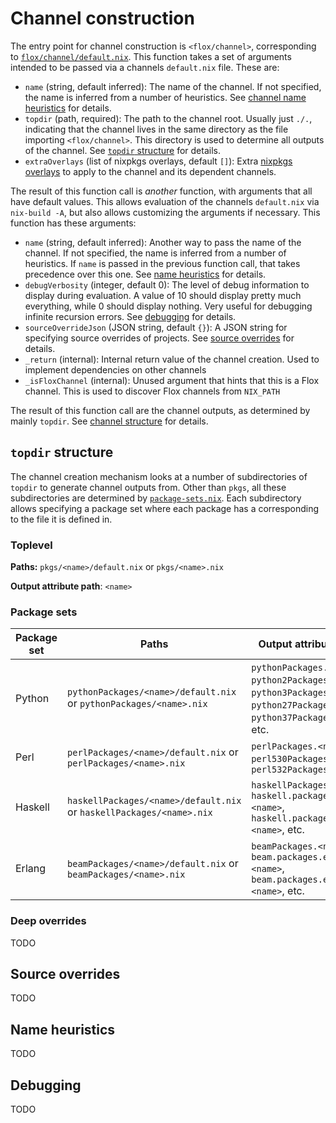 # Channel construction

The entry point for channel construction is `<flox/channel>`, corresponding to [`flox/channel/default.nix`](../channel/default.nix). This function takes a set of arguments intended to be passed via a channels `default.nix` file. These are:

- `name` (string, default inferred): The name of the channel. If not specified, the name is inferred from a number of heuristics. See [channel name heuristics](#nameheuristics) for details.
- `topdir` (path, required): The path to the channel root. Usually just `./.`, indicating that the channel lives in the same directory as the file importing `<flox/channel>`. This directory is used to determine all outputs of the channel. See [`topdir` structure](#topdirstructure) for details.
- `extraOverlays` (list of nixpkgs overlays, default `[]`): Extra [nixpkgs overlays](https://nixos.org/manual/nixpkgs/stable/#sec-overlays-definition) to apply to the channel and its dependent channels.

The result of this function call is _another_ function, with arguments that all have default values. This allows evaluation of the channels `default.nix` via `nix-build -A`, but also allows customizing the arguments if necessary. This function has these arguments:

- `name` (string, default inferred): Another way to pass the name of the channel. If not specified, the name is inferred from a number of heuristics. If `name` is passed in the previous function call, that takes precedence over this one. See [name heuristics](#nameheuristics) for details.
- `debugVerbosity` (integer, default 0): The level of debug information to display during evaluation. A value of 10 should display pretty much everything, while 0 should display nothing. Very useful for debugging infinite recursion errors. See [debugging](#debugging) for details.
- `sourceOverrideJson` (JSON string, default `{}`): A JSON string for specifying source overrides of projects. See [source overrides](#sourceoverrides) for details.
- `_return` (internal): Internal return value of the channel creation. Used to implement dependencies on other channels
- `_isFloxChannel` (internal): Unused argument that hints that this is a Flox channel. This is used to discover Flox channels from `NIX_PATH`

The result of this function call are the channel outputs, as determined by mainly `topdir`. See [channel structure](#channelstructure) for details.

## `topdir` structure

The channel creation mechanism looks at a number of subdirectories of `topdir` to generate channel outputs from. Other than `pkgs`, all these subdirectories are determined by [`package-sets.nix`](../channel/package-sets.nix). Each subdirectory allows specifying a package set where each package has a <name> corresponding to the file it is defined in.

### Toplevel

**Paths:** `pkgs/<name>/default.nix` or `pkgs/<name>.nix`

**Output attribute path**: `<name>`

### Package sets

| Package set | Paths | Output attribute paths |
| --- | --- | --- |
| Python | `pythonPackages/<name>/default.nix` or `pythonPackages/<name>.nix` | `pythonPackages.<name>`, `python2Packages.<name>`, `python3Packages.<name>`, `python27Packages.<name>`, `python37Packages.<name>`, etc. |
| Perl | `perlPackages/<name>/default.nix` or `perlPackages/<name>.nix` | `perlPackages.<name>`, `perl530Packages.<name>`, `perl532Packages.<name>` |
| Haskell | `haskellPackages/<name>/default.nix` or `haskellPackages/<name>.nix` | `haskellPackages.<name>`, `haskell.packages.ghc865.<name>`, `haskell.packages.ghc882.<name>`, etc. |
| Erlang | `beamPackages/<name>/default.nix` or `beamPackages/<name>.nix` | `beamPackages.<name>`, `beam.packages.erlangR18.<name>`, `beam.packages.erlangR19.<name>`, etc. |

### Deep overrides

TODO

## Source overrides

TODO

## Name heuristics

TODO

## Debugging

TODO
